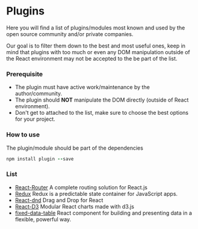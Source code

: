 Plugins
======================

Here you will find a list of plugins/modules most known and used by the open source community and/or private companies.

Our goal is to filter them down to the best and most useful ones, keep in mind that plugins with too much or even any DOM manipulation outside of the React environment may not be accepted to the be part of the list.


### Prerequisite

- The plugin must have active work/maintenance by the author/community.
- The plugin should **NOT** manipulate the DOM directly (outside of React environment).
- Don't get to attached to the list, make sure to choose the best options for your project.

### How to use

The plugin/module should be part of the dependencies

```ruby
npm install plugin --save
```

### List

- [React-Router](https://github.com/rackt/react-router) A complete routing solution for React.js
- [Redux](http://redux.js.org/) Redux is a predictable state container for JavaScript apps.
- [React-dnd](https://github.com/gaearon/react-dnd) Drag and Drop for React
- [React-D3](https://github.com/esbullington/react-d3) Modular React charts made with d3.js
- [fixed-data-table](http://facebook.github.io/fixed-data-table/) React component for building and presenting data in a flexible, powerful way.